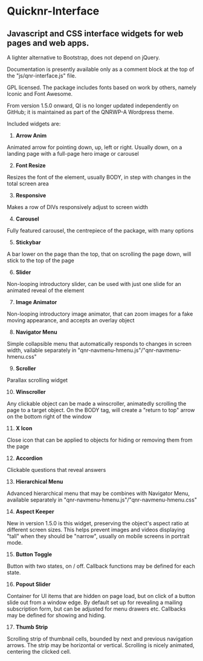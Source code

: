 # Quicknr-Interface

Javascript and CSS interface widgets for web pages and web apps.
----------------------------------------------------------------

A lighter alternative to Bootstrap, does not depend on jQuery.

Documentation is presently available only as a comment block at the top of the "js/qnr-interface.js" file.

GPL licensed. The package includes fonts based on work by others, namely Iconic and Font Awesome.

From version 1.5.0 onward, QI is no longer updated independently on GitHub; it is maintained as part of the QNRWP-A Wordpress theme.

Included widgets are:

1. **Arrow Anim**

  Animated arrow for pointing down, up, left or right. Usually down, on a landing page with a full-page hero image or carousel

2. **Font Resize**

  Resizes the font of the element, usually BODY, in step with changes in the total screen area

3. **Responsive**

  Makes a row of DIVs responsively adjust to screen width

4. **Carousel**

  Fully featured carousel, the centrepiece of the package, with many options

5. **Stickybar**

  A bar lower on the page than the top, that on scrolling the page down, will stick to the top of the page

6. **Slider**

  Non-looping introductory slider, can be used with just one slide for an animated reveal of the element

7. **Image Animator**

  Non-looping introductory image animator, that can zoom images for a fake moving appearance, and accepts an overlay object

8. **Navigator Menu**

  Simple collapsible menu that automatically responds to changes in screen width, vailable separately in "qnr-navmenu-hmenu.js"/"qnr-navmenu-hmenu.css"

9. **Scroller**

  Parallax scrolling widget

10. **Winscroller**

  Any clickable object can be made a winscroller, animatedly scrolling the page to a target object. On the BODY tag, will create a "return to top" arrow on the bottom right of the window

11. **X Icon**

  Close icon that can be applied to objects for hiding or removing them from the page

12. **Accordion**

  Clickable questions that reveal answers

13. **Hierarchical Menu**

  Advanced hierarchical menu that may be combines with Navigator Menu, available separately in "qnr-navmenu-hmenu.js"/"qnr-navmenu-hmenu.css"

14. **Aspect Keeper**

  New in version 1.5.0 is this widget, preserving the object's aspect ratio at different screen sizes. This helps prevent images and videos displaying "tall" when they should be "narrow", usually on mobile screens in portrait mode.

15. **Button Toggle**

  Button with two states, on / off. Callback functions may be defined for each state.

16. **Popout Slider**

  Container for UI items that are hidden on page load, but on click of a button slide out from a window edge. By default set up for revealing a mailing subscription form, but can be adjusted for menu drawers etc. Callbacks may be defined for showing and hiding.

17. **Thumb Strip**

  Scrolling strip of thumbnail cells, bounded by next and previous navigation arrows. The strip may be horizontal or vertical. Scrolling is nicely animated, centering the clicked cell.

